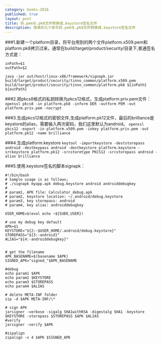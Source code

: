 ```yaml
---
category: books-2016
published: true
layout: post
title: 将.pem与.pk8文件转换成.keystore签名文件
description: 简单的几个命令将.pem与.pk8文件转换成.keystore签名文件
---
```


###1.新建一个platform目录，将平台用到的两个文件platform.x509.pem和platform.pk8拷贝过来，通常在build/target/product/security/目录下,普通签名方式是：
```#!/bin/bash
inPath=$1
outPath=$2

java -jar out/host/linux-x86/framework/signapk.jar build/target/product/security/tinno_common/platform.x509.pem  build/target/product/security/tinno_common/platform.pk8 ${inPath} ${outPath}
```

###2.把pkcs8格式的私钥转换为pkcs12格式，生成platform.priv.pem文件：
```openssl pkcs8 -in platform.pk8 -inform DER -outform PEM -out platform.priv.pem -nocrypt```

###3.生成pkcs12格式的密钥文件,生成platform.pk12文件，最后的brilliance是keystore的alias，需要输入两次密码，我们这里默认为android。
```openssl pkcs12 -export -in platform.x509.pem -inkey platform.priv.pem -out platform.pk12 -name brilliance```

###4.生成platform.keystore
```keytool -importkeystore -deststorepass android -destkeypass android -destkeystore platform.keystore -srckeystore platform.pk12 -srcstoretype PKCS12 -srcstorepass android -alias brilliance```

###5.使用.keystore签名的脚本signapk：
```
#!/bin/bash
# Sample usage is as follows;
# ./signapk myapp.apk debug.keystore android androiddebugkey
# 
# param1, APK file: Calculator_debug.apk
# param2, keystore location: ~/.android/debug.keystore
# param3, key storepass: android
# param4, key alias: androiddebugkey

USER_HOME=$(eval echo ~${SUDO_USER})

# use my debug key default
APK=$1
KEYSTORE="${2:-$USER_HOME/.android/debug.keystore}"
STOREPASS="${3:-android}"
ALIAS="${4:-androiddebugkey}"


# get the filename
APK_BASENAME=$(basename $APK)
SIGNED_APK="signed_"$APK_BASENAME

#debug
echo param1 $APK
echo param2 $KEYSTORE
echo param3 $STOREPASS
echo param4 $ALIAS

# delete META-INF folder
zip -d $APK META-INF/\*

# sign APK
jarsigner -verbose -sigalg SHA1withRSA -digestalg SHA1 -keystore $KEYSTORE -storepass $STOREPASS $APK $ALIAS
#verify
jarsigner -verify $APK

#zipalign
zipalign -v 4 $APK $SIGNED_APK
```
